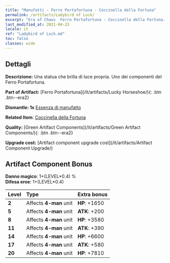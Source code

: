 ```yaml
---
title: "Manufatti - Ferro Portafortuna - Coccinella della Fortuna"
permalink: /artifacts/Ladybird of Luck/
excerpt: "Era of Chaos  Ferro Portafortuna - Coccinella della Fortuna. Una statua che brilla di luce propria. Uno dei componenti del Ferro Portafortuna."
last_modified_at: 2021-04-23
locale: it
ref: "Ladybird of Luck.md"
toc: false
classes: wide
---
```




## Dettagli

 **Descrizione:** Una statua che brilla di luce propria. Uno dei componenti del Ferro Portafortuna.

 **Part of Artifact:** [Ferro Portafortuna](/it/artifacts/Lucky Horseshoe/){: .btn .btn--era2}

 **Dismantle: 1x** [Essenza di manufatto](/ItemsIT/con_905/)

 **Related Item**: [Coccinella della Fortuna](/ItemsIT/art_111/)

 **Quality:** [Green Artifact Components](/it/artifacts/Green Artifact Components/){: .btn .btn--era2}

 **Upgrade cost:** [Artifact component upgrade cost](/it/artifacts/Artifact Component Upgrade/)

## Artifact Component Bonus

  **Danno magico**: 1+(LEVEL\*0.4) %<br/>**Difesa eroe**: 1+(LEVEL\*0.4)

  |  Level  | Type |    Extra bonus  | 
  |:--------|:-----|:----------------| 
  | **2** | Affects **4-man** unit | **HP**: +1650 | 
  | **5** | Affects **4-man** unit | **ATK**: +200 | 
  | **8** | Affects **4-man** unit | **HP**: +3580 | 
  | **11** | Affects **4-man** unit | **ATK**: +390 | 
  | **14** | Affects **4-man** unit | **HP**: +6600 | 
  | **17** | Affects **4-man** unit | **ATK**: +580 | 
  | **20** | Affects **4-man** unit | **HP**: +7810 | 
